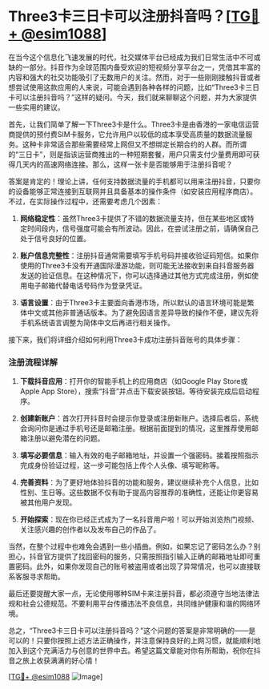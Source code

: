 # Three3卡三日卡可以注册抖音吗？[[TG💪+ @esim1088](https://t.me/s/esim1088)]

在当今这个信息化飞速发展的时代，社交媒体平台已经成为我们日常生活中不可或缺的一部分。抖音作为全球范围内备受欢迎的短视频分享平台之一，凭借其丰富的内容和强大的社交功能吸引了无数用户的关注。然而，对于一些刚刚接触抖音或者想尝试使用这款应用的人来说，可能会遇到各种各样的问题，比如“Three3卡三日卡可以注册抖音吗？”这样的疑问。今天，我们就来聊聊这个问题，并为大家提供一些实用的建议。

首先，让我们简单了解一下Three3卡是什么。Three3卡是由香港的一家电信运营商提供的预付费SIM卡服务，它允许用户以较低的成本享受高质量的数据流量服务。这种卡非常适合那些需要经常上网但又不想绑定长期合约的人群。而所谓的“三日卡”，则是指该运营商推出的一种短期套餐，用户只需支付少量费用即可获得几天内的高速网络连接。那么，这样一张卡是否能够用于注册抖音呢？

答案是肯定的！理论上讲，任何支持数据流量的手机都可以用来注册抖音，只要你的设备能够正常连接到互联网并且具备基本的操作条件（如安装应用程序商店）。不过，在实际操作过程中，还需要考虑几个因素：

1. **网络稳定性**：虽然Three3卡提供了不错的数据流量支持，但在某些地区或特定时间段内，信号强度可能会有所波动。因此，在尝试注册之前，请确保自己处于信号良好的位置。
   
2. **账户信息完整性**：注册抖音通常需要填写手机号码并接收验证码短信。如果你使用的Three3卡没有开通国际漫游功能，则可能无法接收到来自抖音服务器发送的验证信息。在这种情况下，你可以选择通过其他方式完成注册，例如使用电子邮箱代替电话号码作为登录凭证。
   
3. **语言设置**：由于Three3卡主要面向香港市场，所以默认的语言环境可能是繁体中文或其他非普通话版本。为了避免因语言差异导致的操作不便，建议先将手机系统语言调整为简体中文后再进行相关操作。

接下来，我们将详细介绍如何利用Three3卡成功注册抖音账号的具体步骤：

### 注册流程详解

1. **下载抖音应用**：打开你的智能手机上的应用商店（如Google Play Store或Apple App Store），搜索“抖音”并点击下载安装按钮。等待安装完成后启动程序。
   
2. **创建新账户**：首次打开抖音时会提示你登录或注册新账户。选择后者后，系统会询问你是通过手机号还是邮箱注册。根据前面提到的情况，这里推荐使用邮箱注册以避免潜在的问题。
   
3. **填写必要信息**：输入有效的电子邮箱地址，并设置一个强密码。接着按照指示完成身份验证过程，这一步可能包括上传个人头像、填写昵称等。
   
4. **完善资料**：为了更好地体验抖音的功能和服务，建议继续补充个人信息，比如性别、生日等。这些数据不仅有助于提高内容推荐的准确性，还能让你更容易被其他用户发现。
   
5. **开始探索**：现在你已经正式成为了一名抖音用户啦！可以开始浏览热门视频、关注感兴趣的创作者以及发布自己的作品了。

当然，在整个过程中也难免会遇到一些小插曲。例如，如果忘记了密码怎么办？别担心，抖音官方提供了找回密码的服务，只需按照指引输入正确的邮箱地址即可重置密码。此外，如果你发现自己的账号被盗用或者出现了异常情况，也可以直接联系客服寻求帮助。

最后还要提醒大家一点，无论使用哪种SIM卡来注册抖音，都必须遵守当地法律法规和社会公德规范。不要利用平台传播违法不良信息，共同维护健康和谐的网络环境。

总之，“Three3卡三日卡可以注册抖音吗？”这个问题的答案是非常明确的——是可以的！只要你按照上述方法正确操作，并注意保持良好的上网习惯，就能顺利地加入到这个充满活力与创意的世界中去。希望这篇文章能对你有所帮助，祝你在抖音之旅上收获满满的好心情！

[[TG💪+ @esim1088](https://t.me/s/esim1088) ![Image](https://i.postimg.cc/4NQfJmqS/Snipaste-2025-05-13-00-14-12.png)]